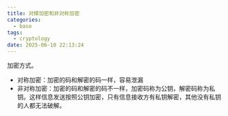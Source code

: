 ```yaml
---
title: 对撑加密和非对称加密
categories:
  - base
tags:
  - cryptology
date: 2025-06-10 22:13:24
---
```


加密方式。

* 对称加密：加密的码和解密的码一样，容易泄漏
* 非对称加密：加密的码和解密的码不一样，加密码称为公钥，解密码称为私钥。这样信息发送按照公钥加密，只有信息接收方有私钥解密，其他没有私钥的人都无法破解。
